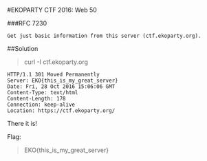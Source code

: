 #EKOPARTY CTF 2016: Web 50

###RFC 7230
```
Get just basic information from this server (ctf.ekoparty.org).
```

##Solution
>curl -I ctf.ekoparty.org

```
HTTP/1.1 301 Moved Permanently
Server: EKO{this_is_my_great_server}
Date: Fri, 28 Oct 2016 15:06:06 GMT
Content-Type: text/html
Content-Length: 178
Connection: keep-alive
Location: https://ctf.ekoparty.org/
```

There it is!

Flag:
>EKO{this_is_my_great_server}
